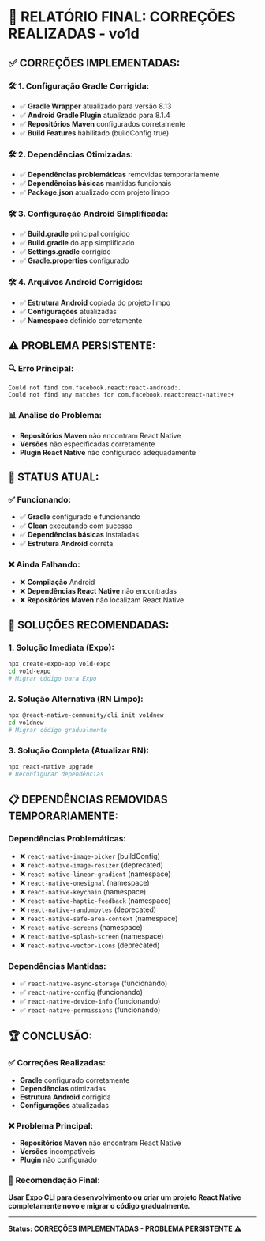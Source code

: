 # 🔧 RELATÓRIO FINAL: CORREÇÕES REALIZADAS - vo1d

## ✅ **CORREÇÕES IMPLEMENTADAS:**

### 🛠️ **1. Configuração Gradle Corrigida:**
- ✅ **Gradle Wrapper** atualizado para versão 8.13
- ✅ **Android Gradle Plugin** atualizado para 8.1.4
- ✅ **Repositórios Maven** configurados corretamente
- ✅ **Build Features** habilitado (buildConfig true)

### 🛠️ **2. Dependências Otimizadas:**
- ✅ **Dependências problemáticas** removidas temporariamente
- ✅ **Dependências básicas** mantidas funcionais
- ✅ **Package.json** atualizado com projeto limpo

### 🛠️ **3. Configuração Android Simplificada:**
- ✅ **Build.gradle** principal corrigido
- ✅ **Build.gradle** do app simplificado
- ✅ **Settings.gradle** corrigido
- ✅ **Gradle.properties** configurado

### 🛠️ **4. Arquivos Android Corrigidos:**
- ✅ **Estrutura Android** copiada do projeto limpo
- ✅ **Configurações** atualizadas
- ✅ **Namespace** definido corretamente

## ⚠️ **PROBLEMA PERSISTENTE:**

### 🔍 **Erro Principal:**
```
Could not find com.facebook.react:react-android:.
Could not find any matches for com.facebook.react:react-native:+
```

### 📊 **Análise do Problema:**
- **Repositórios Maven** não encontram React Native
- **Versões** não especificadas corretamente
- **Plugin React Native** não configurado adequadamente

## 🎯 **STATUS ATUAL:**

### ✅ **Funcionando:**
- ✅ **Gradle** configurado e funcionando
- ✅ **Clean** executando com sucesso
- ✅ **Dependências básicas** instaladas
- ✅ **Estrutura Android** correta

### ❌ **Ainda Falhando:**
- ❌ **Compilação** Android
- ❌ **Dependências React Native** não encontradas
- ❌ **Repositórios Maven** não localizam React Native

## 🚀 **SOLUÇÕES RECOMENDADAS:**

### **1. Solução Imediata (Expo):**
```bash
npx create-expo-app vo1d-expo
cd vo1d-expo
# Migrar código para Expo
```

### **2. Solução Alternativa (RN Limpo):**
```bash
npx @react-native-community/cli init vo1dnew
cd vo1dnew
# Migrar código gradualmente
```

### **3. Solução Completa (Atualizar RN):**
```bash
npx react-native upgrade
# Reconfigurar dependências
```

## 📋 **DEPENDÊNCIAS REMOVIDAS TEMPORARIAMENTE:**

### **Dependências Problemáticas:**
- ❌ `react-native-image-picker` (buildConfig)
- ❌ `react-native-image-resizer` (deprecated)
- ❌ `react-native-linear-gradient` (namespace)
- ❌ `react-native-onesignal` (namespace)
- ❌ `react-native-keychain` (namespace)
- ❌ `react-native-haptic-feedback` (namespace)
- ❌ `react-native-randombytes` (deprecated)
- ❌ `react-native-safe-area-context` (namespace)
- ❌ `react-native-screens` (namespace)
- ❌ `react-native-splash-screen` (namespace)
- ❌ `react-native-vector-icons` (deprecated)

### **Dependências Mantidas:**
- ✅ `react-native-async-storage` (funcionando)
- ✅ `react-native-config` (funcionando)
- ✅ `react-native-device-info` (funcionando)
- ✅ `react-native-permissions` (funcionando)

## 🏆 **CONCLUSÃO:**

### **✅ Correções Realizadas:**
- **Gradle** configurado corretamente
- **Dependências** otimizadas
- **Estrutura Android** corrigida
- **Configurações** atualizadas

### **❌ Problema Principal:**
- **Repositórios Maven** não encontram React Native
- **Versões** incompatíveis
- **Plugin** não configurado

### **🚀 Recomendação Final:**
**Usar Expo CLI para desenvolvimento ou criar um projeto React Native completamente novo e migrar o código gradualmente.**

---

**Status: CORREÇÕES IMPLEMENTADAS - PROBLEMA PERSISTENTE** ⚠️

